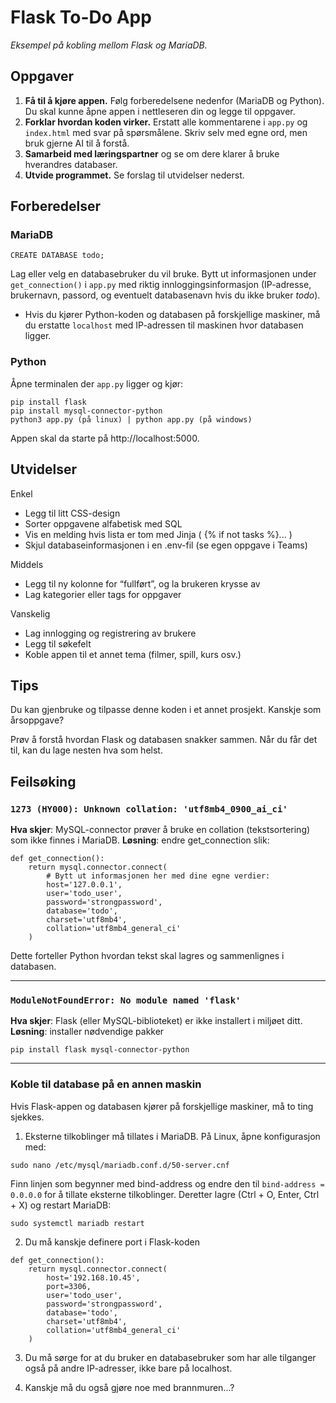 # Flask To-Do App 
*Eksempel på kobling mellom Flask og MariaDB.*

## Oppgaver
1. **Få til å kjøre appen.** Følg forberedelsene nedenfor (MariaDB og Python). Du skal kunne åpne appen i nettleseren din og legge til oppgaver.
2. **Forklar hvordan koden virker.** Erstatt alle kommentarene i ```app.py``` og ```index.html``` med svar på spørsmålene. Skriv selv med egne ord, men bruk gjerne AI til å forstå.
3. **Samarbeid med læringspartner** og se om dere klarer å bruke hverandres databaser.
4. **Utvide programmet.** Se forslag til utvidelser nederst.

## Forberedelser 
### MariaDB 
```CREATE DATABASE todo;```

Lag eller velg en databasebruker du vil bruke. Bytt ut informasjonen under ```get_connection()``` i ```app.py``` med riktig innloggingsinformasjon (IP-adresse, brukernavn, passord, og eventuelt databasenavn hvis du ikke bruker *todo*).
* Hvis du kjører Python-koden og databasen på forskjellige maskiner, må du erstatte ```localhost``` med IP-adressen til maskinen hvor databasen ligger.

### Python
Åpne terminalen der ```app.py``` ligger og kjør:
```
pip install flask
pip install mysql-connector-python
python3 app.py (på linux) | python app.py (på windows)
```
Appen skal da starte på http://localhost:5000.

## Utvidelser
Enkel
* Legg til litt CSS-design
* Sorter oppgavene alfabetisk med SQL
* Vis en melding hvis lista er tom med Jinja ( {% if not tasks %}... )
* Skjul databaseinformasjonen i en .env-fil (se egen oppgave i Teams)

Middels
* Legg til ny kolonne for “fullført”, og la brukeren krysse av
* Lag kategorier eller tags for oppgaver

Vanskelig
* Lag innlogging og registrering av brukere
* Legg til søkefelt
* Koble appen til et annet tema (filmer, spill, kurs osv.)

## Tips
Du kan gjenbruke og tilpasse denne koden i et annet prosjekt. Kanskje som årsoppgave?

Prøv å forstå hvordan Flask og databasen snakker sammen. Når du får det til, kan du lage nesten hva som helst.

## Feilsøking
### ```1273 (HY000): Unknown collation: 'utf8mb4_0900_ai_ci'```
**Hva skjer**: MySQL-connector prøver å bruke en collation (tekstsortering) som ikke finnes i MariaDB.
**Løsning**: endre get_connection slik:
```
def get_connection():
    return mysql.connector.connect(
        # Bytt ut informasjonen her med dine egne verdier:
        host='127.0.0.1',
        user='todo_user',       
        password='strongpassword',
        database='todo',
        charset='utf8mb4',
        collation='utf8mb4_general_ci'
    )
```

Dette forteller Python hvordan tekst skal lagres og sammenlignes i databasen. 

---
### ```ModuleNotFoundError: No module named 'flask'```
**Hva skjer**: Flask (eller MySQL-biblioteket) er ikke installert i miljøet ditt.
**Løsning**: installer nødvendige pakker
```
pip install flask mysql-connector-python
```

---
### Koble til database på en annen maskin

Hvis Flask-appen og databasen kjører på forskjellige maskiner, må to ting sjekkes.

1. Eksterne tilkoblinger må tillates i MariaDB. 
På Linux, åpne konfigurasjon med:

``` sudo nano /etc/mysql/mariadb.conf.d/50-server.cnf ```
 
Finn linjen som begynner med bind-address og endre den til ```bind-address = 0.0.0.0``` for å tillate eksterne tilkoblinger.
Deretter lagre (Ctrl + O, Enter, Ctrl + X) og restart MariaDB:
   
``` sudo systemctl mariadb restart ```

2. Du må kanskje definere port i Flask-koden
```
def get_connection():
    return mysql.connector.connect(
        host='192.168.10.45', 
        port=3306,
        user='todo_user',
        password='strongpassword',
        database='todo',
        charset='utf8mb4',
        collation='utf8mb4_general_ci'
    )

```
3. Du må sørge for at du bruker en databasebruker som har alle tilganger også på andre IP-adresser, ikke bare på localhost.

4. Kanskje må du også gjøre noe med brannmuren...?
